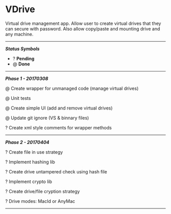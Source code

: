 # VDrive

Virtual drive management app. 
Allow user to create virtual drives that they can secure with password.
Also allow copy/paste and mounting drive and any machine.

***
***Status Symbols***
- ? **Pending**
- @ **Done**

***

***Phase 1 - 20170308***

@ Create wrapper for unmanaged code (manage virtual drives)

@ Unit tests

@ Create simple UI (add and remove virtual drives)

@ Update git ignore (VS & binnary files)

? Create xml style comments for wrapper methods

***

***Phase 2 - 20170404***

? Create file in use strategy

? Implement hashing lib

? Create drive untampered check using hash file

? Implement crypto lib

? Create drive/file cryption strategy

? Drive modes: MacId or AnyMac

***